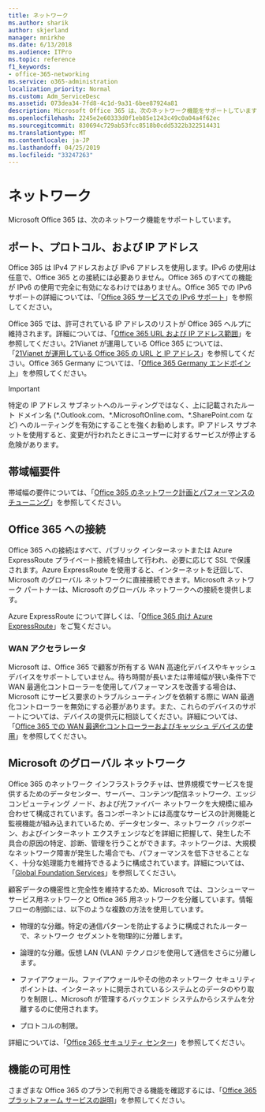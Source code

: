 ```yaml
---
title: ネットワーク
ms.author: sharik
author: skjerland
manager: mnirkhe
ms.date: 6/13/2018
ms.audience: ITPro
ms.topic: reference
f1_keywords:
- office-365-networking
ms.service: o365-administration
localization_priority: Normal
ms.custom: Adm_ServiceDesc
ms.assetid: 073dea34-7fd8-4c1d-9a31-6bee87924a81
description: Microsoft Office 365 は、次のネットワーク機能をサポートしています。
ms.openlocfilehash: 2245e2e60333d0f1eb85e1243c49c0a04a4f62ec
ms.sourcegitcommit: 830694c729ab53fcc8518b0cdd5322b322514431
ms.translationtype: MT
ms.contentlocale: ja-JP
ms.lasthandoff: 04/25/2019
ms.locfileid: "33247263"
---
```

# <a name="networking"></a>ネットワーク

Microsoft Office 365 は、次のネットワーク機能をサポートしています。
  
## <a name="ports-protocols-and-ip-addresses"></a>ポート、プロトコル、および IP アドレス

Office 365 は IPv4 アドレスおよび IPv6 アドレスを使用します。IPv6 の使用は任意で、Office 365 との接続には必要ありません。Office 365 のすべての機能が IPv6 の使用で完全に有効になるわけではありません。Office 365 での IPv6 サポートの詳細については、「[Office 365 サービスでの IPv6 サポート](https://go.microsoft.com/fwlink/?LinkID=785121&amp;clcid=0x409)」を参照してください。
  
Office 365 では、許可されている IP アドレスのリストが Office 365 ヘルプに維持されます。詳細については、「[Office 365 URL および IP アドレス範囲](https://go.microsoft.com/fwlink/p/?LinkID=243567)」を参照してください。21Vianet が運用している Office 365 については、「[21Vianet が運用している Office 365 の URL と IP アドレス](https://go.microsoft.com/fwlink/?LinkID=733351&amp;clcid=0x409)」を参照してください。Office 365 Germany については、「[Office 365 Germany エンドポイント](https://support.office.com/en-us/article/Office-365-Germany-endpoints-8a113a50-0071-4155-bb8e-eba5a8dbd4c8)」を参照してください。
  
> [!IMPORTANT]
> 特定の IP アドレス サブネットへのルーティングではなく、上に記載されたルート ドメイン名 (\*.Outlook.com、\*.MicrosoftOnline.com、\*.SharePoint.com など) へのルーティングを有効にすることを強くお勧めします。IP アドレス サブネットを使用すると、変更が行われたときにユーザーに対するサービスが停止する危険があります。 
  
## <a name="bandwidth-requirements"></a>帯域幅要件

帯域幅の要件については、「[Office 365 のネットワーク計画とパフォーマンスのチューニング](https://go.microsoft.com/fwlink/p/?LinkID=282467)」を参照してください。
  
## <a name="connecting-to-office-365"></a>Office 365 への接続

Office 365 への接続はすべて、パブリック インターネットまたは Azure ExpressRoute プライベート接続を経由して行われ、必要に応じて SSL で保護されます。Azure ExpressRoute を使用すると、インターネットを迂回して、Microsoft のグローバル ネットワークに直接接続できます。Microsoft ネットワーク パートナーは、Microsoft のグローバル ネットワークへの接続を提供します。
  
Azure ExpressRoute について詳しくは、「[Office 365 向け Azure ExpressRoute](https://aka.ms/expressrouteoffice365)」をご覧ください。
  
### <a name="wan-accelerators"></a>WAN アクセラレータ

Microsoft は、Office 365 で顧客が所有する WAN 高速化デバイスやキャッシュ デバイスをサポートしていません。待ち時間が長いまたは帯域幅が狭い条件下で WAN 最適化コントローラーを使用してパフォーマンスを改善する場合は、Microsoft にサービス要求のトラブルシューティングを依頼する際に WAN 最適化コントローラーを無効にする必要があります。また、これらのデバイスのサポートについては、デバイスの提供元に相談してください。詳細については、「[Office 365 での WAN 最適化コントローラーおよびキャッシュ デバイスの使用](https://go.microsoft.com/fwlink/p/?LinkID=282468)」を参照してください。
  
## <a name="the-global-microsoft-network"></a>Microsoft のグローバル ネットワーク

Office 365 のネットワーク インフラストラクチャは、世界規模でサービスを提供するためのデータセンター、サーバー、コンテンツ配信ネットワーク、エッジ コンピューティング ノード、および光ファイバー ネットワークを大規模に組み合わせて構成されています。各コンポーネントには高度なサービスの計測機能と監視機能が組み込まれているため、データセンター、ネットワーク バックボーン、およびインターネット エクスチェンジなどを詳細に把握して、発生した不具合の原因の特定、診断、管理を行うことができます。ネットワークは、大規模なネットワーク障害が発生した場合でも、パフォーマンスを低下させることなく、十分な処理能力を維持できるように構成されています。詳細については、「[Global Foundation Services](https://go.microsoft.com/fwlink/p/?LinkID=282622)」を参照してください。 
  
顧客データの機密性と完全性を維持するため、Microsoft では、コンシューマー サービス用ネットワークと Office 365 用ネットワークを分離しています。情報フローの制御には、以下のような複数の方法を使用しています。
  
- 物理的な分離。特定の通信パターンを防止するように構成されたルーターで、ネットワーク セグメントを物理的に分離します。
    
- 論理的な分離。仮想 LAN (VLAN) テクノロジを使用して通信をさらに分離します。
    
- ファイアウォール。ファイアウォールやその他のネットワーク セキュリティ ポイントは、インターネットに開示されているシステムとのデータのやり取りを制限し、Microsoft が管理するバックエンド システムからシステムを分離するのに使用されます。 
    
- プロトコルの制限。
    
詳細については、「[Office 365 セキュリティ センター](https://go.microsoft.com/fwlink/p/?LinkID=282621)」を参照してください。 
  
## <a name="feature-availability"></a>機能の可用性

さまざまな Office 365 のプランで利用できる機能を確認するには、「[Office 365 プラットフォーム サービスの説明](https://technet.microsoft.com/en-us/library/office-365-platform-service-description.aspx)」を参照してください。
  

